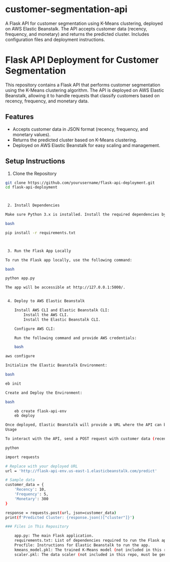 # customer-segmentation-api
A Flask API for customer segmentation using K-Means clustering, deployed on AWS Elastic Beanstalk. The API accepts customer data (recency, frequency, and monetary) and returns the predicted cluster. Includes configuration files and deployment instructions.


# Flask API Deployment for Customer Segmentation

This repository contains a Flask API that performs customer segmentation using the K-Means clustering algorithm. The API is deployed on AWS Elastic Beanstalk, allowing it to handle requests that classify customers based on recency, frequency, and monetary data.

## Features

- Accepts customer data in JSON format (recency, frequency, and monetary values).
- Returns the predicted cluster based on K-Means clustering.
- Deployed on AWS Elastic Beanstalk for easy scaling and management.
  
## Setup Instructions

1. Clone the Repository

```bash
git clone https://github.com/yourusername/flask-api-deployment.git
cd flask-api-deployment



 2. Install Dependencies

Make sure Python 3.x is installed. Install the required dependencies by running:

bash

pip install -r requirements.txt



 3. Run the Flask App Locally

To run the Flask app locally, use the following command:

bash

python app.py

The app will be accessible at http://127.0.0.1:5000/.


 4. Deploy to AWS Elastic Beanstalk

    Install AWS CLI and Elastic Beanstalk CLI:
        Install the AWS CLI.
        Install the Elastic Beanstalk CLI.

    Configure AWS CLI:

    Run the following command and provide AWS credentials:

    bash

aws configure

Initialize the Elastic Beanstalk Environment:

bash

eb init

Create and Deploy the Environment:

bash

    eb create flask-api-env
    eb deploy

Once deployed, Elastic Beanstalk will provide a URL where the API can be accessed.
Usage

To interact with the API, send a POST request with customer data (recency, frequency, monetary):

python

import requests

# Replace with your deployed URL
url = 'http://flask-api-env.us-east-1.elasticbeanstalk.com/predict'

# Sample data
customer_data = {
    'Recency': 10,
    'Frequency': 5,
    'Monetary': 300
}

response = requests.post(url, json=customer_data)
print(f'Predicted Cluster: {response.json()["cluster"]}')

### Files in This Repository

    app.py: The main Flask application.
    requirements.txt: List of dependencies required to run the Flask app.
    Procfile: Instructions for Elastic Beanstalk to run the app.
    kmeans_model.pkl: The trained K-Means model (not included in this repo, must be generated).
    scaler.pkl: The data scaler (not included in this repo, must be generated).
